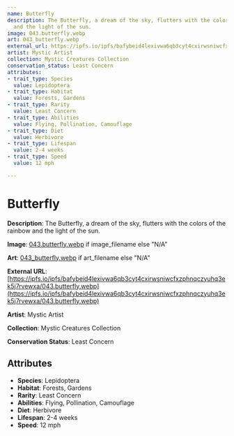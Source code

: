 ```yaml
---
name: Butterfly
description: The Butterfly, a dream of the sky, flutters with the colors of the rainbow
  and the light of the sun.
image: 043.butterfly.webp
art: 043_butterfly.webp
external_url: https://ipfs.io/ipfs/bafybeid4lexivwa6qb3cyt4cxirwsniwcfxzphnqczyuhq3ek5j7rvewxa/043.butterfly.webp
artist: Mystic Artist
collection: Mystic Creatures Collection
conservation_status: Least Concern
attributes:
- trait_type: Species
  value: Lepidoptera
- trait_type: Habitat
  value: Forests, Gardens
- trait_type: Rarity
  value: Least Concern
- trait_type: Abilities
  value: Flying, Pollination, Camouflage
- trait_type: Diet
  value: Herbivore
- trait_type: Lifespan
  value: 2-4 weeks
- trait_type: Speed
  value: 12 mph

---
```


# Butterfly

**Description**: The Butterfly, a dream of the sky, flutters with the colors of the rainbow and the light of the sun.

**Image**: [043.butterfly.webp](./043.butterfly.webp) if image_filename else "N/A"

**Art**: [043_butterfly.webp](./043_butterfly.webp) if art_filename else "N/A"

**External URL**: [https://ipfs.io/ipfs/bafybeid4lexivwa6qb3cyt4cxirwsniwcfxzphnqczyuhq3ek5j7rvewxa/043.butterfly.webp](https://ipfs.io/ipfs/bafybeid4lexivwa6qb3cyt4cxirwsniwcfxzphnqczyuhq3ek5j7rvewxa/043.butterfly.webp)

**Artist**: Mystic Artist

**Collection**: Mystic Creatures Collection

**Conservation Status**: Least Concern

## Attributes
- **Species**: Lepidoptera
- **Habitat**: Forests, Gardens
- **Rarity**: Least Concern
- **Abilities**: Flying, Pollination, Camouflage
- **Diet**: Herbivore
- **Lifespan**: 2-4 weeks
- **Speed**: 12 mph
